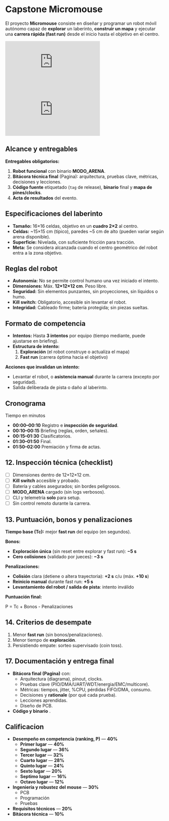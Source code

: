 # Capstone Micromouse

El proyecto **Micromouse** consiste en diseñar y programar un robot móvil autónomo capaz de **explorar** un laberinto, **construir un mapa** y ejecutar una **carrera rápida (fast run)** desde el inicio hasta el objetivo en el centro. 

<div class="video-container">
  <iframe
    src="https://www.youtube.com/watch?v=IngelKjmecg&ab_channel=JUING-HUEI"
    title="Demo"
    frameborder="0"
    loading="lazy"
    allow="accelerometer; autoplay; clipboard-write; encrypted-media; gyroscope; picture-in-picture; web-share"
    allowfullscreen>
  </iframe>
</div>

<div class="video-container">
  <iframe
    src="https://www.youtube.com/watch?v=kMOssi5IcP0&ab_channel=JUING-HUEI"
    title="Demo"
    frameborder="0"
    loading="lazy"
    allow="accelerometer; autoplay; clipboard-write; encrypted-media; gyroscope; picture-in-picture; web-share"
    allowfullscreen>
  </iframe>
</div>

## Alcance y entregables

**Entregables obligatorios:**
1. **Robot funcional** con binario **MODO_ARENA**.
2. **Bitácora técnica final** (Pagina): arquitectura, pruebas clave, métricas, decisiones y lecciones.
3. **Código fuente** etiquetado (`tag` de release), **binario** final y **mapa de pines/clocks**.
4. **Acta de resultados** del evento.

## Especificaciones del laberinto

- **Tamaño:** 16×16 celdas, objetivo en un **cuadro 2×2** al centro.
- **Celdas:** ~15×15 cm (típico), paredes ~5 cm de alto (pueden variar según arena disponible).
- **Superficie:** Nivelada, con suficiente fricción para tracción.
- **Meta:** Se considera alcanzada cuando el centro geométrico del robot entra a la zona objetivo.

## Reglas del robot

- **Autonomía:** No se permite control humano una vez iniciado el intento.
- **Dimensiones:** Máx. **12×12×12 cm**. Peso libre.
- **Seguridad:** Sin elementos punzantes, sin proyecciones, sin líquidos o humo.
- **Kill switch:** Obligatorio, accesible sin levantar el robot.
- **Integridad:** Cableado firme; batería protegida; sin piezas sueltas.

## Formato de competencia

- **Intentos:** Hasta **3 intentos** por equipo (tiempo mediante, puede ajustarse en briefing).
- **Estructura de intento:**  
  1) **Exploración** (el robot construye o actualiza el mapa)  
  2) **Fast run** (carrera óptima hacia el objetivo)  

**Acciones que invalidan un intento:**
- Levantar el robot, o **asistencia manual** durante la carrera (excepto por seguridad).
- Salida deliberada de pista o daño al laberinto.

## Cronograma

Tiempo en minutos

- **00:00–00:10** Registro e **inspección de seguridad**.
- **00:10–00:15** Briefing (reglas, orden, señales).
- **00:15–01:30** Clasificatorios.
- **01:30–01:50** Final.
- **01:50–02:00** Premiación y firma de actas.


## 12. Inspección técnica (checklist)
- [ ] Dimensiones dentro de 12×12×12 cm.  
- [ ] **Kill switch** accesible y probado.  
- [ ] Batería y cables asegurados; sin bordes peligrosos.  
- [ ] **MODO_ARENA** cargado (sin logs verbosos).  
- [ ] CLI y telemetría **solo** para setup.   
- [ ] Sin control remoto durante la carrera.

## 13. Puntuación, bonos y penalizaciones
**Tiempo base (Tc):** mejor **fast run** del equipo (en segundos).

**Bonos:**
- **Exploración única** (sin reset entre explorar y fast run): **−5 s**
- **Cero colisiones** (validado por jueces): **−3 s**

**Penalizaciones:**
- **Colisión** clara (detiene o altera trayectoria): **+2 s** c/u (máx. **+10 s**)
- **Reinicio manual** durante fast run: **+5 s**
- **Levantamiento del robot / salida de pista**: intento inválido

**Puntuación final:**

P = Tc + Bonos - Penalizaciones

## 14. Criterios de desempate

1. Menor **fast run** (sin bonos/penalizaciones).  
2. Menor tiempo de **exploración**.  
3. Persistiendo empate: sorteo supervisado (coin toss).

## 17. Documentación y entrega final
- **Bitácora final (Pagina)** con:  
  - Arquitectura (diagrama), pinout, clocks.  
  - Pruebas clave (PIO/DMA/UART/WDT/energia/EMC/multicore).  
  - Métricas: tiempos, jitter, %CPU, pérdidas FIFO/DMA, consumo.  
  - Decisiones y **rationale** (por qué cada prueba).  
  - Lecciones aprendidas.
  - Diseño de PCB.
- **Código y binario** .

## Calificacion

- **Desempeño en competencia (ranking, P)** — **40%**  
    - **Primer lugar** — **40%**
    - **Segundo lugar** — **36%**
    - **Tercer lugar** — **32%**
    - **Cuarto lugar** — **28%**
    - **Quinto lugar** — **24%**
    - **Sexto lugar** — **20%**
    - **Septimo lugar** — **16%**
    - **Octavo lugar** — **12%**
- **Ingeniería y robustez del mouse** — **30%**  
    - PCB
    - Programación
    - Pruebas
- **Requisitos técnicos** — **20%**  
- **Bitácora técnica** — **10%**